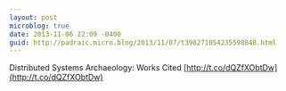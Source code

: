 ```yaml
---
layout: post
microblog: true
date: 2013-11-06 22:09 -0400
guid: http://padraic.micro.blog/2013/11/07/t398271054235598848.html
---
```

Distributed Systems Archaeology: Works Cited [http://t.co/dQZfXObtDw](http://t.co/dQZfXObtDw)
